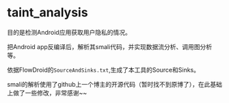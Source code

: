 # taint_analysis

目的是检测Android应用获取用户隐私的情况。

把Android app反编译后，解析其smali代码，并实现数据流分析、调用图分析等。

依据FlowDroid的`SourceAndSinks.txt`,生成了本工具的Source和Sinks。

smali的解析使用了github上一个博主的开源代码（暂时找不到原博了），在此基础上做了一些修改，非常感谢~~